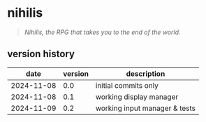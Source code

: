 # nihilis
> _Nihilis, the RPG that takes you to the end of the world._

## version history

| date       | version | description                   |
| ---------- | ------- | ----------------------------- |
| 2024-11-08 | 0.0     | initial commits only          |
| 2024-11-08 | 0.1     | working display manager       |
| 2024-11-09 | 0.2     | working input manager & tests |

